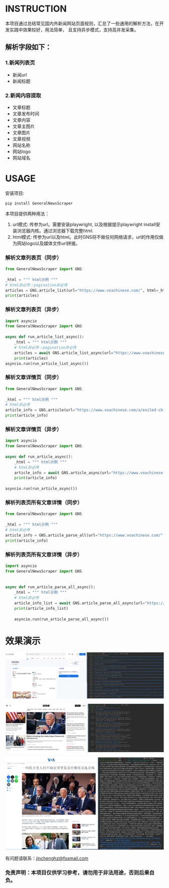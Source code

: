 # INSTRUCTION
本项目通过总结常见国内外新闻网站页面规则，汇总了一些通用的解析方法，在开发实践中效果较好，用法简单，
且支持异步模式，支持高并发采集。

## 解析字段如下：
### 1.新闻列表页
- 新闻url
- 新闻标题

### 2.新闻内容提取 
- 文章标题
- 文章发布时间
- 文章内容
- 文章主图片
- 文章图片
- 文章视频
- 网站名称
- 网站logo
- 网站域名

# USAGE
安装项目:
```bash
pip install GeneralNewsScraper
```

本项目提供两种用法：
1. url模式: 传参为url。需要安装playwright, 以及根据提示playwright install安装浏览器内核。通过浏览器下载完整html.
2. html模式: 传参为url以及html。此时GNS将不做任何网络请求，url的作用仅做为网站logo以及媒体文件url拼接。


### 解析文章列表页（同步）
```python
from GeneralNewsScraper import GNS

_html = """ html示例 """
# html非必传；pagination非必传
articles = GNS.article_list(url="https://www.voachinese.com/", html=_html, pagination=1)
print(articles)

```

### 解析文章列表页（异步）
```python
import asyncio
from GeneralNewsScraper import GNS

async def run_article_list_async():
    _html = """ html示例 """
    # html非必传；pagination非必传
    articles = await GNS.article_list_async(url="https://www.voachinese.com/", html=_html, pagination=1)
    print(articles)
asyncio.run(run_article_list_async())

```

### 解析文章详情页（同步）
```python
from GeneralNewsScraper import GNS

_html = """ html示例 """
# html非必传
article_info = GNS.article(url="https://www.voachinese.com/a/exiled-chinese-businessman-guo-s-trial-nears-close/7693596.html", html=_html)
print(article_info)

```

### 解析文章详情页（异步）
```python
import asyncio
from GeneralNewsScraper import GNS

async def run_article_async():
    _html = """ html示例 """
    # html非必传
    article_info = await GNS.article_async(url="https://www.voachinese.com/a/exiled-chinese-businessman-guo-s-trial-nears-close/7693596.html", html=_html)
    print(article_info)

asyncio.run(run_article_async())

```

### 解析列表页所有文章详情（同步）
```python
from GeneralNewsScraper import GNS

_html = """ html示例 """
# html非必传
article_info = GNS.article_parse_all(url="https://www.voachinese.com/", html=_html)
print(article_info)

```

### 解析列表页所有文章详情（异步）

```python
import asyncio
from GeneralNewsScraper import GNS


async def run_article_parse_all_async():
    _html = """ html示例 """
    # html非必传
    article_info_list = await GNS.article_parse_all_async(url="https://www.voachinese.com/", html=_html)
    print(article_info_list)

    asyncio.run(run_article_parse_all_async())

```

# 效果演示
![img.png](./static/img.png)

![img_1.png](./static/img_1.png)

![img_3.png](./static/img_3.png)

有问题请联系：jinchenghz@foxmail.com

### 免责声明：本项目仅供学习参考，请勿用于非法用途，否则后果自负。